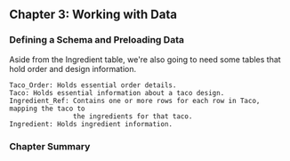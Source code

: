 ## Chapter 3: Working with Data
### Defining a Schema and Preloading Data
Aside from the Ingredient table, we're also going to need some tables that hold 
order and design information.
    
    Taco_Order: Holds essential order details. 
    Taco: Holds essential information about a taco design. 
    Ingredient_Ref: Contains one or more rows for each row in Taco, mapping the taco to 
                    the ingredients for that taco. 
    Ingredient: Holds ingredient information.

### Chapter Summary
